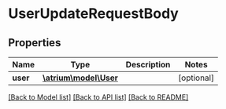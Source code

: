 # UserUpdateRequestBody

## Properties
Name | Type | Description | Notes
------------ | ------------- | ------------- | -------------
**user** | [**\atrium\model\User**](User.md) |  | [optional] 

[[Back to Model list]](../README.md#documentation-for-models) [[Back to API list]](../README.md#documentation-for-api-endpoints) [[Back to README]](../README.md)


